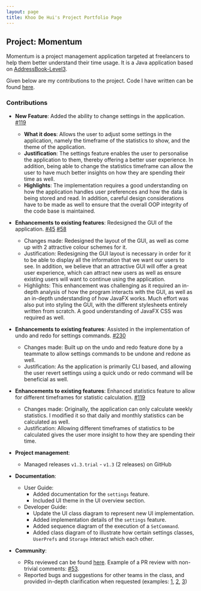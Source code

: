 ```yaml
---
layout: page
title: Khoo De Hui's Project Portfolio Page
---
```


## Project: Momentum

Momentum is a project management application targeted at freelancers to help them better understand their time usage. It is a Java application based on [AddressBook-Level3](https://github.com/se-edu/addressbook-level3). 

Given below are my contributions to the project. Code I have written can be found [here](https://nus-cs2103-ay2021s1.github.io/tp-dashboard/#breakdown=true&search=khoodehui).

### Contributions

* **New Feature**: Added the ability to change settings in the application. [#119](https://github.com/AY2021S1-CS2103T-T10-1/tp/pull/119)
  * **What it does**: Allows the user to adjust some settings in the application, namely the timeframe of the statistics to show, and the theme of the application.
  * **Justification**: The settings feature enables the user to personalise the application to them, thereby offering a better user experience. In addition, being able to change the statistics timeframe can allow the user to have much better insights on how they are spending their time as well. 
  * **Highlights**: The implementation requires a good understanding on how the application handles user preferences and how the data is being stored and read. In addition, careful design considerations have to be made as well to ensure that the overall OOP integrity of the code base is maintained.

* **Enhancements to existing features**: Redesigned the GUI of the application. [#45](https://github.com/AY2021S1-CS2103T-T10-1/tp/pull/45) [#58](https://github.com/AY2021S1-CS2103T-T10-1/tp/pull/58)
  * Changes made: Redesigned the layout of the GUI, as well as come up with 2 attractive colour schemes for it.
  * Justification: Redesigning the GUI layout is necessary in order for it to be able to display all the information that we want our users to see. In addition, we believe that an attractive GUI will offer a great user experience, which can attract new users as well as ensure existing users will want to continue using the application.
  * Highlights: This enhancement was challenging as it required an in-depth analysis of how the program interacts with the GUI, as well as an in-depth understanding of how JavaFX works. Much effort was also put into styling the GUI, with the different stylesheets entirely written from scratch. A good understanding of JavaFX CSS was required as well.

* **Enhancements to existing features**: Assisted in the implementation of undo and redo for settings commands. [#230](https://github.com/AY2021S1-CS2103T-T10-1/tp/pull/230)
  * Changes made: Built up on the undo and redo feature done by a teammate to allow settings commands to be undone and redone as well.
  * Justification: As the application is primarily CLI based, and allowing the user revert settings using a quick undo or redo command will be beneficial as well.

* **Enhancements to existing features**: Enhanced statistics feature to allow for different timeframes for statistic calculation. [#119](https://github.com/AY2021S1-CS2103T-T10-1/tp/pull/119)
  * Changes made: Originally, the application can only calculate weekly statistics. I modified it so that daily and monthly statistics can be calculated as well.
  * Justification: Allowing different timeframes of statistics to be calculated gives the user more insight to how they are spending their time.

* **Project management**:
  * Managed releases `v1.3.trial` - `v1.3` (2 releases) on GitHub

* **Documentation**:
  * User Guide:
    * Added documentation for the `settings` feature.
    * Included UI theme in the UI overview section.
  * Developer Guide:
    * Update the UI class diagram to represent new UI implementation.
    * Added implementation details of the `settings` feature.
    * Added sequence diagram of the execution of a `SetCommand`.
    * Added class diagram of to illustrate how certain settings classes, `UserPrefs` and `Storage` interact which each other.

* **Community**:
  * PRs reviewed can be found [here](https://github.com/AY2021S1-CS2103T-T10-1/tp/pulls?q=is%3Apr+reviewed-by%3Akhoodehui+). Example of a PR review with non-trivial comments: [#53](https://github.com/AY2021S1-CS2103T-T10-1/tp/pull/53).
  * Reported bugs and suggestions for other teams in the class, and provided in-depth clarification when requested (examples: [1](https://github.com/khoodehui/ped/issues/4), [2](https://github.com/khoodehui/ped/issues/5), [3](https://github.com/khoodehui/ped/issues/1))
